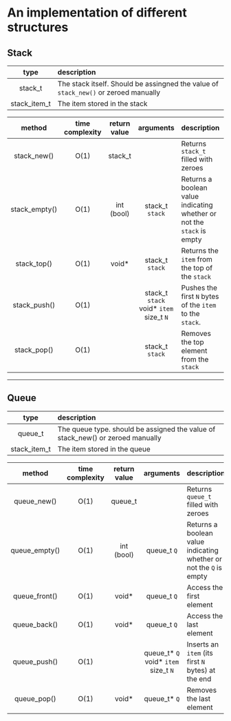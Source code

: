 # An implementation of different structures

## Stack

| type | description |
|:----:|:-----------|
|stack_t|The stack itself. Should be assingned the value of `stack_new()` or zeroed manually |
|stack_item_t|The item stored in the stack|

| method | time complexity | return value | arguments | description |
|:------:|:---------------:|:------------:|:---------:|:------------|
|stack_new()|O(1)|stack_t||Returns `stack_t` filled with zeroes|
|stack_empty()|O(1)|int (bool)|stack_t `stack`|Returns a boolean value indicating whether or not the `stack` is empty|
|stack_top()|O(1)|void*|stack_t `stack`|Returns the `item` from the top of the `stack`|
|stack_push()|O(1)||stack_t `stack`<br>void* `item`<br>size_t `N`|Pushes the first `N` bytes of the `item` to the `stack`.|
|stack_pop()|O(1)||stack_t `stack`|Removes the top element from the `stack`|

---

## Queue

| type | description |
|:----:|:------------|
|queue_t|The queue type. should be assigned the value of stack_new() or zeroed manually|
|stack_item_t|The item stored in the queue|

| method | time complexity | return value | arguments | description |
|:------:|:---------------:|:------------:|:---------:|:------------|
|queue_new()|O(1)|queue_t||Returns `queue_t` filled with zeroes|
|queue_empty()|O(1)|int (bool)|queue_t `Q`|Returns a boolean value indicating whether or not the `Q` is empty|
|queue_front()|O(1)|void*|queue_t `Q`|Access the first element|
|queue_back()|O(1)|void*|queue_t `Q`|Access the last element|
|queue_push()|O(1)||queue_t* `Q`<br>void* `item`<br>size_t `N`|Inserts an `item` (its first `N` bytes) at the end|
|queue_pop()|O(1)|void*|queue_t* `Q`|Removes the last element|